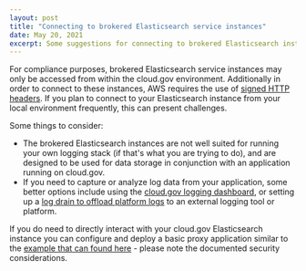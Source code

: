 ```yaml
---
layout: post
title: "Connecting to brokered Elasticsearch service instances"
date: May 20, 2021
excerpt: Some suggestions for connecting to brokered Elasticsearch instances
---
```


For compliance purposes, brokered Elasticsearch service instances may only be accessed from within the cloud.gov environment. Additionally in order to connect to these instances, AWS requires the use of [signed HTTP headers](https://docs.aws.amazon.com/elasticsearch-service/latest/developerguide/es-request-signing.html). If you plan to connect to your Elasticsearch instance from your local environment frequently, this can present challenges.

Some things to consider:

* The brokered Elasticsearch instances are not well suited for running your own logging stack (if that's what you are trying to do), and are designed to be used for data storage in conjunction with an application running on cloud.gov.
* If you need to capture or analyze log data from your application, some better options include using the [cloud.gov logging dashboard](https://cloud.gov/docs/deployment/logs/#web-based-logs-with-historic-log-data), or setting up a [log drain to offload platform logs](https://cloud.gov/docs/deployment/logs/#how-to-automatically-copy-your-logs-elsewhere) to an external logging tool or platform.

If you do need to directly interact with your cloud.gov Elasticsearch instance you can configure and deploy a basic proxy application similar to the [example that can found here](https://github.com/cloud-gov/aws-elasticsearch-auth-proxy) - please note the documented security considerations.



